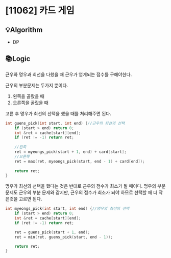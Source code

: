 # [11062] 카드 게임
## 💡Algorithm
- DP
## 📚Logic
근우와 명우과 최선을 다했을 때 근우가 얻게되는 점수를 구해야한다.

근우의 부분문제는 두가지 뿐이다.
1. 왼쪽을 골랐을 때
2. 오른쪽을 골랐을 때

고른 후 명우가 최선의 선택을 했을 때를 처리해주면 된다.
```c++
int guens_pick(int start, int end) {//근우의 최선의 선택
    if (start > end) return 0;
    int &ret = cache[start][end];
    if (ret != -1) return ret;
    
    //왼쪽
    ret = myeongs_pick(start + 1, end) + card[start];
    //오른쪽
    ret = max(ret, myeongs_pick(start, end - 1) + card[end]);
    
    return ret;
}
```

명우가 최선의 선택을 했다는 것은 반대로 근우의 점수가 최소가 될 때이다. 명우의 부분문제도 근우의 부분 문제와 같지만, 근우의 점수가 최소가 되야 하므로 선택할 때 더 작은것을 고르면 된다.
```c++
int myeongs_pick(int start, int end) {//명우의 최선의 선택
    if (start > end) return 0;
    int &ret = cache[start][end];
    if (ret != -1) return ret;

    ret = guens_pick(start + 1, end);
    ret = min(ret, guens_pick(start, end - 1));

    return ret;
}
```
